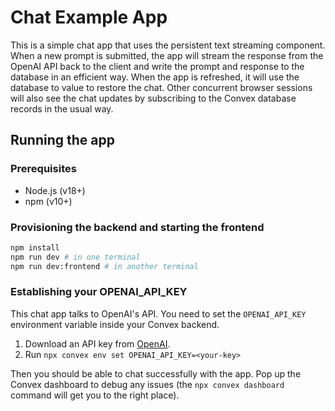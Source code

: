 # Chat Example App

This is a simple chat app that uses the persistent text streaming component.
When a new prompt is submitted, the app will stream the response from the OpenAI API
back to the client and write the prompt and response to the database in an efficient
way. When the app is refreshed, it will use the database to value to restore the
chat. Other concurrent browser sessions will also see the chat updates by subscribing
to the Convex database records in the usual way.

## Running the app

### Prerequisites

- Node.js (v18+)
- npm (v10+)

### Provisioning the backend and starting the frontend

```bash
npm install
npm run dev # in one terminal
npm run dev:frontend # in another terminal
```

### Establishing your OPENAI_API_KEY

This chat app talks to OpenAI's API. You need to set the `OPENAI_API_KEY` environment variable
inside your Convex backend.

1.  Download an API key from [OpenAI](https://platform.openai.com/api-keys).
2.  Run `npx convex env set OPENAI_API_KEY=<your-key>`

Then you should be able to chat successfully with the app. Pop up the Convex dashboard to
debug any issues (the `npx convex dashboard` command will get you to the right place).
